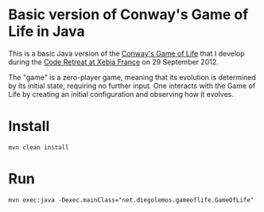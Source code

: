 # Basic version of Conway's Game of Life in Java
This is a basic Java version of the [Conway's Game of Life](http://en.wikipedia.org/wiki/Conway's_Game_of_Life) that I develop during the [Code Retreat at Xebia France](http://www.duchess-france.org/retour-du-code-retreat-du-29-septembre-2012/) on 29 September 2012.

The "game" is a zero-player game, meaning that its evolution is determined by its initial state, requiring no further input. One interacts with the Game of Life by creating an initial configuration and observing how it evolves.

# Install
`mvn clean install`

# Run 
`mvn exec:java -Dexec.mainClass="net.diegolemos.gameoflife.GameOfLife"`
